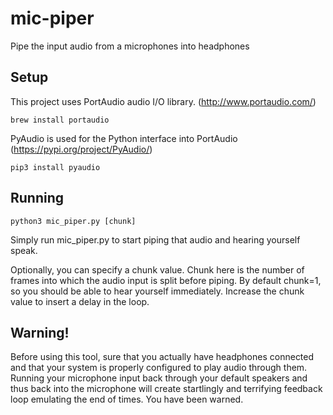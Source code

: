 # mic-piper
Pipe the input audio from a microphones into headphones

## Setup

This project uses PortAudio audio I/O library. (http://www.portaudio.com/)

`brew install portaudio`

PyAudio is used for the Python interface into PortAudio (https://pypi.org/project/PyAudio/)

`pip3 install pyaudio`


## Running

`python3 mic_piper.py [chunk]`

Simply run mic_piper.py to start piping that audio and hearing yourself speak.

Optionally, you can specify a chunk value. Chunk here is the number of frames into which the audio input is split before piping. By default chunk=1, so you should be able to hear yourself immediately. Increase the chunk value to insert a delay in the loop. 

## Warning!

Before using this tool, sure that you actually have headphones connected and that your system is properly configured to play audio through them. Running your microphone input back through your default speakers and thus back into the microphone will create startlingly and terrifying feedback loop emulating the end of times. You have been warned.